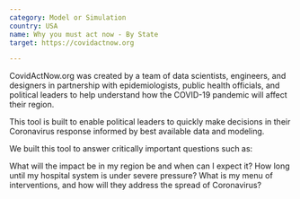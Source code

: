 ```yaml
---
category: Model or Simulation
country: USA
name: Why you must act now - By State
target: https://covidactnow.org

---
```


CovidActNow.org was created by a team of data scientists, engineers, and designers in partnership with epidemiologists, public health officials, and political leaders to help understand how the COVID-19 pandemic will affect their region.

This tool is built to enable political leaders to quickly make decisions in their Coronavirus response informed by best available data and modeling.

We built this tool to answer critically important questions such as:

What will the impact be in my region be and when can I expect it?
How long until my hospital system is under severe pressure?
What is my menu of interventions, and how will they address the spread of Coronavirus?